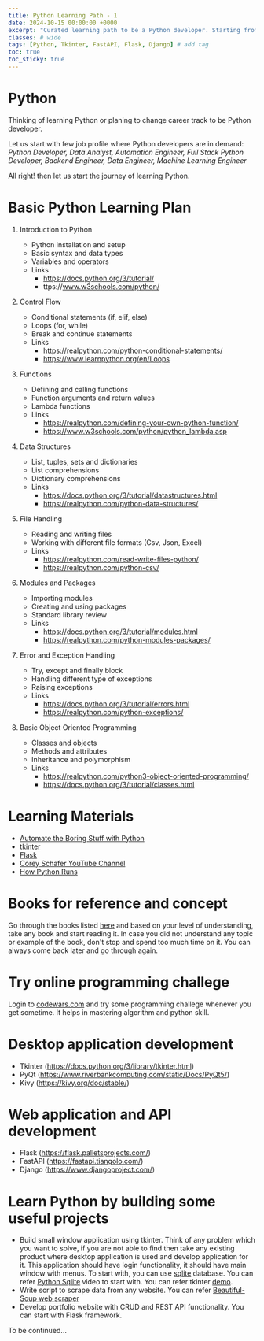 ```yaml
---
title: Python Learning Path - 1
date: 2024-10-15 00:00:00 +0000
excerpt: "Curated learning path to be a Python developer. Starting from basic to advance concepts and followed by DIY approach. Follow this post and keep learning."
classes: # wide
tags: [Python, Tkinter, FastAPI, Flask, Django] # add tag
toc: true
toc_sticky: true
---
```


# Python

Thinking of learning Python or planing to change career track to be Python developer.  

Let us start with few job profile where Python developers are in demand: *Python Developer, Data Analyst, Automation Engineer, Full Stack Python Developer, Backend Engineer, Data Engineer, Machine Learning Engineer*  

All right! then let us start the journey of learning Python.  

# Basic Python Learning Plan  
1.  Introduction to Python
    *  Python installation and setup  
    *  Basic syntax and data types  
    *  Variables and operators  
    *  Links  
        *  https://docs.python.org/3/tutorial/
        *  ttps://www.w3schools.com/python/

2.  Control Flow  
    *  Conditional statements (if, elif, else)  
    *  Loops (for, while)  
    *  Break and continue statements  
    *  Links  
        *  https://realpython.com/python-conditional-statements/  
        *  https://www.learnpython.org/en/Loops  

3.  Functions  
    *  Defining and calling functions  
    *  Function arguments and return values  
    *  Lambda functions  
    *  Links  
        *  https://realpython.com/defining-your-own-python-function/
        *  https://www.w3schools.com/python/python_lambda.asp

4.  Data Structures  
    *  List, tuples, sets and dictionaries  
    *  List comprehensions  
    *  Dictionary comprehensions  
    *  Links  
        *  https://docs.python.org/3/tutorial/datastructures.html  
        *  https://realpython.com/python-data-structures/
        
5.  File Handling  
    *   Reading and writing files  
    *   Working with different file formats (Csv, Json, Excel)  
    *   Links  
         *  https://realpython.com/read-write-files-python/
         *  https://realpython.com/python-csv/

6.  Modules and Packages
    *  Importing modules
    *  Creating and using packages
    *  Standard library review
    *  Links
         *  https://docs.python.org/3/tutorial/modules.html
         *  https://realpython.com/python-modules-packages/

7.  Error and Exception Handling  
    *  Try, except and finally block
    *  Handling different type of exceptions
    *  Raising exceptions
    *  Links
        *  https://docs.python.org/3/tutorial/errors.html
        *  https://realpython.com/python-exceptions/

8.  Basic Object Oriented Programming
    *  Classes and objects
    *  Methods and attributes
    *  Inheritance and polymorphism
    *  Links
        *  https://realpython.com/python3-object-oriented-programming/
        *  https://docs.python.org/3/tutorial/classes.html


# Learning Materials  

*  [Automate the Boring Stuff with Python](https://automatetheboringstuff.com/)
*  [tkinter](https://www.python-course.eu/python_tkinter.php)
*  [Flask](https://blog.miguelgrinberg.com/post/the-flask-mega-tutorial-part-i-hello-world)
*  [Corey Schafer YouTube Channel](https://www.youtube.com/user/schafer5)
*  [How Python Runs](https://indianpythonista.wordpress.com/2018/01/04/how-python-runs/)

# Books for reference and concept
Go through the books listed [here](https://realpython.com/best-python-books/#python-cookbook) and based on your level of understanding, take any book and start reading it. In case you did not understand any topic or example of the book, don't stop and spend too much time on it. You can always come back later and go through again.  

# Try online programming challege
Login to [codewars.com](https://www.codewars.com/) and try some programming challege whenever you get sometime. It helps in mastering algorithm and python skill.  

#  Desktop application development
   *  Tkinter (https://docs.python.org/3/library/tkinter.html)
   *  PyQt (https://www.riverbankcomputing.com/static/Docs/PyQt5/)
   *  Kivy (https://kivy.org/doc/stable/)

# Web application and API development
   *  Flask (https://flask.palletsprojects.com/)
   *  FastAPI (https://fastapi.tiangolo.com/)
   *  Django (https://www.djangoproject.com/)

# Learn Python by building some useful projects  

*  Build small window application using tkinter. Think of any problem which you want to solve, if you are not able to find then take any existing product where desktop application is used and develop application for it. This application should have login functionality, it should have main window with menus. To start with, you can use [sqlite](https://www.sqlite.org/index.html) database. You can refer [Python Sqlite](https://www.youtube.com/watch?v=pd-0G0MigUA) video to start with.
You can refer tkinter [demo](https://github.com/rajnathsah/tkinterwindowapp).
*  Write script to scrape data from any website. You can refer [Beautiful-Soup web scraper](https://realpython.com/beautiful-soup-web-scraper-python/)
*  Develop portfolio website with CRUD and REST API functionality. You can start with Flask framework.

To be continued...
